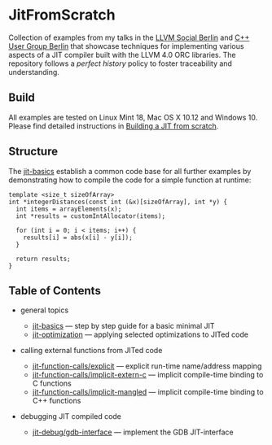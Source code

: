 # JitFromScratch
Collection of examples from my talks in the [LLVM Social Berlin](https://www.meetup.com/de-DE/LLVM-Social-Berlin/) and [C++ User Group Berlin](https://www.meetup.com/de-DE/berlincplusplus/) that showcase techniques for implementing various aspects of a JIT compiler built with the LLVM 4.0 ORC libraries. The repository follows a *perfect history* policy to foster traceability and understanding.

## Build

All examples are tested on Linux Mint 18, Mac OS X 10.12 and Windows 10. Please find detailed instructions in [Building a JIT from scratch](https://weliveindetail.github.io/blog/post/2017/07/18/building-a-jit-from-scratch.html).

## Structure

The [jit-basics](https://github.com/weliveindetail/JitFromScratch/commits/jit-basics) establish a common code base for all further examples by demonstrating how to compile the code for a simple function at runtime:

```
template <size_t sizeOfArray>
int *integerDistances(const int (&x)[sizeOfArray], int *y) {
  int items = arrayElements(x);
  int *results = customIntAllocator(items);

  for (int i = 0; i < items; i++) {
    results[i] = abs(x[i] - y[i]);
  }

  return results;
}
```

## Table of Contents

* general topics
  * [jit-basics](https://github.com/weliveindetail/JitFromScratch/commits/jit-basics) — step by step guide for a basic minimal JIT
  * [jit-optimization](https://github.com/weliveindetail/JitFromScratch/commits/jit-optimization) — applying selected optimizations to JITed code

* calling external functions from JITed code
  * [jit-function-calls/explicit](https://github.com/weliveindetail/JitFromScratch/commits/jit-function-calls/explicit) — explicit run-time name/address mapping
  * [jit-function-calls/implicit-extern-c](https://github.com/weliveindetail/JitFromScratch/commits/jit-function-calls/implicit-extern-c) — implicit compile-time binding to C functions
  * [jit-function-calls/implicit-mangled](https://github.com/weliveindetail/JitFromScratch/commits/jit-function-calls/implicit-mangled) — implicit compile-time binding to C++ functions

* debugging JIT compiled code
  * [jit-debug/gdb-interface](https://github.com/weliveindetail/JitFromScratch/commits/jit-debug/gdb-interface) — implement the GDB JIT-interface
